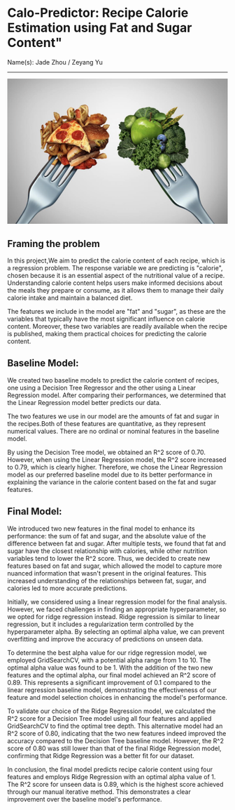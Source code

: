 
# Calo-Predictor: Recipe Calorie Estimation using Fat and Sugar Content"

Name(s): Jade Zhou / Zeyang Yu


---
<p align="center">
  <img src="food.JPG" width="550" title="hover text">
</p>

## Framing the problem

In this project,We aim to predict the calorie content of each recipe, which is a regression problem. The response variable we are predicting is "calorie", chosen because it is an essential aspect of the nutritional value of a recipe. Understanding calorie content helps users make informed decisions about the meals they prepare or consume, as it allows them to manage their daily calorie intake and maintain a balanced diet.

The features we include in the model are "fat" and "sugar", as these are the variables that typically have the most significant influence on calorie content. Moreover, these two variables are readily available when the recipe is published, making them practical choices for predicting the calorie content.

##  Baseline Model:

We created two baseline models to predict the calorie content of recipes, one using a Decision Tree Regressor and the other using a Linear Regression model. After comparing their performances, we determined that the Linear Regression model better predicts our data.

The two features we use in our model are the amounts of fat and sugar in the recipes.Both of these features are quantitative, as they represent numerical values. There are no ordinal or nominal features in the baseline model.

By using the Decision Tree model, we obtained an R^2 score of 0.70. However, when using the Linear Regression model, the R^2 score increased to 0.79, which is clearly higher. Therefore, we chose the Linear Regression model as our preferred baseline model due to its better performance in explaining the variance in the calorie content based on the fat and sugar features.

##  Final Model:

We introduced two new features in the final model to enhance its performance: the sum of fat and sugar, and the absolute value of the difference between fat and sugar. After multiple tests, we found that fat and sugar have the closest relationship with calories, while other nutrition variables tend to lower the R^2 score. Thus, we decided to create new features based on fat and sugar, which allowed the model to capture more nuanced information that wasn't present in the original features. This increased understanding of the relationships between fat, sugar, and calories led to more accurate predictions.

Initially, we considered using a linear regression model for the final analysis. However, we faced challenges in finding an appropriate hyperparameter, so we opted for ridge regression instead. Ridge regression is similar to linear regression, but it includes a regularization term controlled by the hyperparameter alpha. By selecting an optimal alpha value, we can prevent overfitting and improve the accuracy of predictions on unseen data.

To determine the best alpha value for our ridge regression model, we employed GridSearchCV, with a potential alpha range from 1 to 10. The optimal alpha value was found to be 1. With the addition of the two new features and the optimal alpha, our final model achieved an R^2 score of 0.89. This represents a significant improvement of 0.1 compared to the linear regression baseline model, demonstrating the effectiveness of our feature and model selection choices in enhancing the model's performance.

To validate our choice of the Ridge Regression model, we calculated the R^2 score for a Decision Tree model using all four features and applied GridSearchCV to find the optimal tree depth. This alternative model had an R^2 score of 0.80, indicating that the two new features indeed improved the accuracy compared to the Decision Tree baseline model. However, the R^2 score of 0.80 was still lower than that of the final Ridge Regression model, confirming that Ridge Regression was a better fit for our dataset.

In conclusion, the final model predicts recipe calorie content using four features and employs Ridge Regression with an optimal alpha value of 1. The R^2 score for unseen data is 0.89, which is the highest score achieved through our manual iterative method. This demonstrates a clear improvement over the baseline model's performance.
